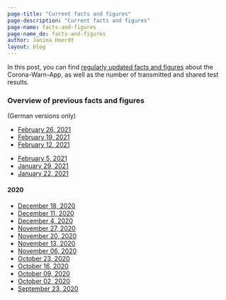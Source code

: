 ```yaml
---
page-title: "Current facts and figures"
page-description: "Current facts and figures"
page-name: facts-and-figures
page-name_de: facts-and-figures
author: Janina Hoerdt
layout: blog
---
```


In this post, you can find [regularly updated facts and figures](https://www.coronawarn.app/assets/documents/2021-02-26-cwa-daten-fakten.pdf) about the Corona-Warn-App, as well as the number of transmitted and shared test results. 



### **Overview of previous facts and figures** 
(German versions only) 

* [February 26, 2021](https://www.coronawarn.app/assets/documents/2021-02-26-cwa-daten-fakten.pdf) 
* [February 19, 2021](https://www.coronawarn.app/assets/documents/2021-02-19-cwa-daten-fakten.pdf)
* [February 12, 2021](https://www.coronawarn.app/assets/documents/2021-02-12-cwa-daten-fakten.pdf)




<!-- overview -->

* [February 5, 2021](https://www.coronawarn.app/assets/documents/2021-02-05-cwa-daten-fakten.pdf) 
* [January 29, 2021](https://www.coronawarn.app/assets/documents/2021-01-29-cwa-daten-fakten.pdf) 
* [January 22, 2021](https://www.coronawarn.app/assets/documents/2021-01-22-cwa-daten-fakten.pdf) 

#### 2020
* [December 18, 2020](https://www.coronawarn.app/assets/documents/2020-12-18-cwa-daten-fakten.pdf)
* [December 11, 2020](https://www.coronawarn.app/assets/documents/2020-12-11-cwa-daten-fakten.pdf)
* [December 4, 2020](https://www.coronawarn.app/assets/documents/2020-12-04-cwa-daten-fakten.pdf)
* [November 27, 2020](https://www.coronawarn.app/assets/documents/2020-11-26-cwa-daten-fakten.pdf)
* [November 20, 2020](https://www.coronawarn.app/assets/documents/2020-11-20-cwa-daten-fakten.pdf)
* [November 13, 2020](https://www.coronawarn.app/assets/documents/2020-11-13-cwa-daten-fakten.pdf)
* [November 06, 2020](https://www.coronawarn.app/assets/documents/2020-11-06-cwa-daten-fakten.pdf)
* [October 23, 2020](https://www.coronawarn.app/assets/documents/2020-10-23-cwa-facts-and-figures.pdf)
* [October 16, 2020](https://www.coronawarn.app/assets/documents/2020-10-16-cwa-facts-and-figures.pdf)
* [October 09, 2020](https://www.coronawarn.app/assets/documents/2020-10-09-cwa-facts-and-figures.pdf)
* [October 02, 2020](https://www.coronawarn.app/assets/documents/2020-10-02-cwa-facts-and-figures.pdf)
* [September 23, 2020](https://www.coronawarn.app/assets/documents/2020-09-23-cwa-daten-fakten.pdf)

